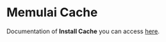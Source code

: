# Memulai Cache
Documentation of **Install Cache** you can access [here](https://developers.google.com/web/fundamentals/primers/service-workers).